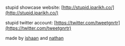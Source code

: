 stupid showcase website: [http://stupid.iparikh.co/](http://stupid.iparikh.co/)

stupid twitter account: [https://twitter.com/tweetgnrtr](https://twitter.com/tweetgnrtr)

made by [ishaan](iparikh.co) and [nathan](github.com/nathandalal)
